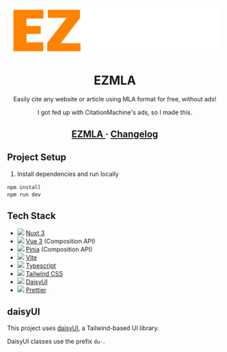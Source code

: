 <p align="center">
  <a href="https://ezmla.netlify.app">
    <img alt="EZMLA" src="https://github.com/DubNubz/ezmla/blob/main/public/logo.png?raw=true" width="500" />
  </a>
</p>

<h1 align="center">
  EZMLA
</h1>

<p align="center">
  Easily cite any website or article using MLA format for free, without ads!
</p>
<p align="center">
  I got fed up with CitationMachine's ads, so I made this.
</p>

<h2 align="center">
  <a href="https://ezmla.netlify.app">
    EZMLA
  </a>
  <span> · </span>
  <a href="https://ezmla.netlify.app?changelog=true">
    Changelog
  </a>
</h2>

## Project Setup

1. Install dependencies and run locally

```sh
npm install
npm run dev
```

## Tech Stack

<ul>
    <li><img src="https://seeklogo.com/images/N/nuxt-logo-1CCC5F38FD-seeklogo.com.png?raw=true" height="13"> <a href="https://nuxt.com/docs/getting-started/introduction">Nuxt 3</a></li>
    <li><img src="https://seeklogo.com/images/V/vuejs-logo-17D586B587-seeklogo.com.png?raw=true" height="15"> <a href="https://vuejs.org/guide/introduction.html">Vue 3</a> (Composition API)</li>
    <li><img src="https://seeklogo.com/images/P/pinia-logo-51BF712FB0-seeklogo.com.png?raw=true" height="21"> <a href="https://pinia.vuejs.org/core-concepts/">Pinia</a> (Composition API)</li>
    <li><img src="https://seeklogo.com/images/V/vite-logo-BFD4283991-seeklogo.com.png?raw=true" height="16"> <a href="https://vuejs.org/guide/introduction.html">Vite</a></li>
    <li><img src="https://upload.wikimedia.org/wikipedia/commons/thumb/4/4c/Typescript_logo_2020.svg/2048px-Typescript_logo_2020.svg.png?raw=true" height="17"> <a href="https://www.typescriptlang.org/docs/handbook/typescript-in-5-minutes.html">Typescript</a></li>
    <li><img src="https://seeklogo.com/images/T/tailwind-css-logo-5AD4175897-seeklogo.com.png?raw=true" height="11"> <a href="https://tailwindcss.com/docs/utility-first">Tailwind CSS</a></li>
    <li><img src="https://raw.githubusercontent.com/saadeghi/daisyui-images/master/images/daisyui-logo/favicon-192.png" height="17"> <a href="https://daisyui.com/components/">DaisyUI</a></li>
    <li><img src="https://seeklogo.com/images/P/prettier-logo-D5C5197E37-seeklogo.com.png?raw=true" height="17"> <a href="https://prettier.io/docs/en/install">Prettier</a></li>
</ul>

## daisyUI

This project uses [daisyUI](https://daisyui.com/components), a Tailwind-based UI library.

DaisyUI classes use the prefix `du-`.
